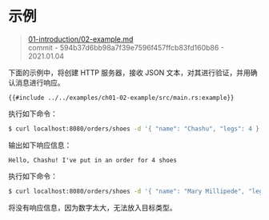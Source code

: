 # 示例

> [01-introduction/02-example.md](https://github.com/http-rs/tide-book/blob/main/src/01-introduction/02-example.md)
> <br />
> commit - 594b37d6bb98a7f39e7596f457ffcb83fd160b86 - 2021.01.04

下面的示例中，将创建 HTTP 服务器，接收 JSON 文本，对其进行验证，并用确认消息进行响应。

```rust,edition2018,no_run
{{#include ../../examples/ch01-02-example/src/main.rs:example}}
```

执行如下命令：

```sh
$ curl localhost:8080/orders/shoes -d '{ "name": "Chashu", "legs": 4 }'
```
输出如下响应信息：

```
Hello, Chashu! I've put in an order for 4 shoes
```

执行如下命令：

```sh
$ curl localhost:8080/orders/shoes -d '{ "name": "Mary Millipede", "legs": 750 }'
```

将没有响应信息，因为数字太大，无法放入目标类型。
